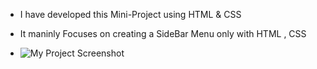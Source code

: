 - I have developed this Mini-Project using HTML & CSS
- It maninly Focuses on creating a SideBar Menu only with HTML , CSS

- ![My Project Screenshot](screenshot.png)
